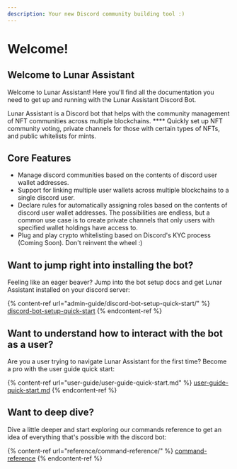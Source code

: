 ```yaml
---
description: Your new Discord community building tool :)
---
```


# Welcome!

## Welcome to Lunar Assistant

Welcome to Lunar Assistant! Here you'll find all the documentation you need to get up and running with the Lunar Assistant Discord Bot.

Lunar Assistant is a Discord bot that helps with the community management of NFT communities across multiple blockchains. **** Quickly set up NFT community voting, private channels for those with certain types of NFTs, and public whitelists for mints.

## Core Features

* Manage discord communities based on the contents of discord user wallet addresses.
* Support for linking multiple user wallets across multiple blockchains to a single discord user.
* Declare rules for automatically assigning roles based on the contents of discord user wallet addresses. The possibilities are endless, but a common use case is to create private channels that only users with specified wallet holdings have access to.
* Plug and play crypto whitelisting based on Discord's KYC process (Coming Soon). Don't reinvent the wheel :)

## Want to jump right into installing the bot?

Feeling like an eager beaver? Jump into the bot setup docs and get Lunar Assistant installed on your discord server:

{% content-ref url="admin-guide/discord-bot-setup-quick-start/" %}
[discord-bot-setup-quick-start](admin-guide/discord-bot-setup-quick-start/)
{% endcontent-ref %}

## Want to understand how to interact with the bot as a user?

Are you a user trying to navigate Lunar Assistant for the first time? Become a pro with the user guide quick start:

{% content-ref url="user-guide/user-guide-quick-start.md" %}
[user-guide-quick-start.md](user-guide/user-guide-quick-start.md)
{% endcontent-ref %}

## Want to deep dive?

Dive a little deeper and start exploring our commands reference to get an idea of everything that's possible with the discord bot:

{% content-ref url="reference/command-reference/" %}
[command-reference](reference/command-reference/)
{% endcontent-ref %}

